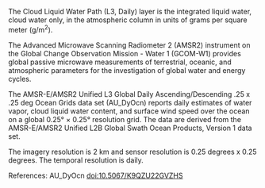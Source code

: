 The Cloud Liquid Water Path (L3, Daily) layer is the integrated liquid water, cloud water only, in the atmospheric column in units of grams per square meter (g/m<sup>2</sup>).

The Advanced Microwave Scanning Radiometer 2 (AMSR2) instrument on the Global Change Observation Mission - Water 1 (GCOM-W1) provides global passive microwave measurements of terrestrial, oceanic, and atmospheric parameters for the investigation of global water and energy cycles.

The AMSR-E/AMSR2 Unified L3 Global Daily Ascending/Descending .25 x .25 deg Ocean Grids data set (AU_DyOcn) reports daily estimates of water vapor, cloud liquid water content, and surface wind speed over the ocean on a global 0.25° × 0.25° resolution grid. The data are derived from the AMSR-E/AMSR2 Unified L2B Global Swath Ocean Products, Version 1 data set.

The imagery resolution is 2 km and sensor resolution is 0.25 degrees x 0.25 degrees. The temporal resolution is daily.

References: AU_DyOcn [doi:10.5067/K9QZU22GVZHS](https://doi.org/10.5067/K9QZU22GVZHS)

